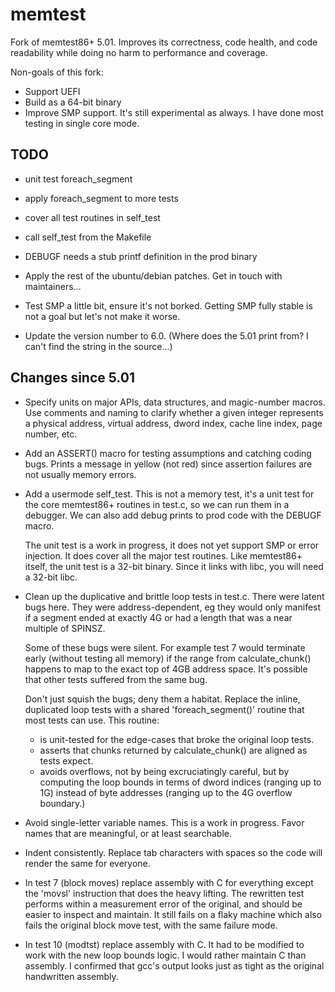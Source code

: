 # memtest

Fork of memtest86+ 5.01. Improves its correctness, code health, and code
readability while doing no harm to performance and coverage.

Non-goals of this fork:
 - Support UEFI
 - Build as a 64-bit binary
 - Improve SMP support. It's still experimental as always. I have done most
   testing in single core mode.


## TODO

 - unit test foreach_segment

 - apply foreach_segment to more tests

 - cover all test routines in self_test

 - call self_test from the Makefile

 - DEBUGF needs a stub printf definition in the prod binary

 - Apply the rest of the ubuntu/debian patches.
   Get in touch with maintainers...

 - Test SMP a little bit, ensure it's not borked. Getting SMP fully
   stable is not a goal but let's not make it worse.

 - Update the version number to 6.0. (Where does the 5.01 print from?
   I can't find the string in the source...)

## Changes since 5.01

 - Specify units on major APIs, data structures, and magic-number
   macros. Use comments and naming to clarify whether a given
   integer represents a physical address, virtual address,
   dword index, cache line index, page number, etc.

 - Add an ASSERT() macro for testing assumptions and catching coding
   bugs. Prints a message in yellow (not red) since assertion failures
   are not usually memory errors.

 - Add a usermode self_test. This is not a memory test, it's a unit test
   for the core memtest86+ routines in test.c, so we can run them in
   a debugger. We can also add debug prints to prod code with the DEBUGF
   macro.

   The unit test is a work in progress, it does not yet support SMP or
   error injection. It does cover all the major test routines. Like
   memtest86+ itself, the unit test is a 32-bit binary. Since it links
   with libc, you will need a 32-bit libc.

 - Clean up the duplicative and brittle loop tests in test.c. There were
   latent bugs here. They were address-dependent, eg they would only manifest
   if a segment ended at exactly 4G or had a length that was a near multiple
   of SPINSZ.

   Some of these bugs were silent. For example test 7 would terminate
   early (without testing all memory) if the range from calculate_chunk()
   happens to map to the exact top of 4GB address space. It's possible
   that other tests suffered from the same bug.

   Don't just squish the bugs; deny them a habitat. Replace the inline,
   duplicated loop tests with a shared 'foreach_segment()' routine
   that most tests can use. This routine:
    * is unit-tested for the edge-cases that broke the original loop tests.
    * asserts that chunks returned by calculate_chunk() are aligned
      as tests expect.
    * avoids overflows, not by being excruciatingly careful, but by
      computing the loop bounds in terms of dword indices (ranging up
      to 1G) instead of byte addresses (ranging up to the 4G overflow
      boundary.)

 - Avoid single-letter variable names. This is a work in progress.
   Favor names that are meaningful, or at least searchable.

 - Indent consistently. Replace tab characters with spaces so the code will
   render the same for everyone.

 - In test 7 (block moves) replace assembly with C for everything except
   the 'movsl' instruction that does the heavy lifting. The rewritten test
   performs within a measurement error of the original, and should be easier
   to inspect and maintain. It still fails on a flaky machine which
   also fails the original block move test, with the same failure mode.

 - In test 10 (modtst) replace assembly with C. It had to be modified to
   work with the new loop bounds logic. I would rather maintain C than
   assembly. I confirmed that gcc's output looks just as tight
   as the original handwritten assembly.
